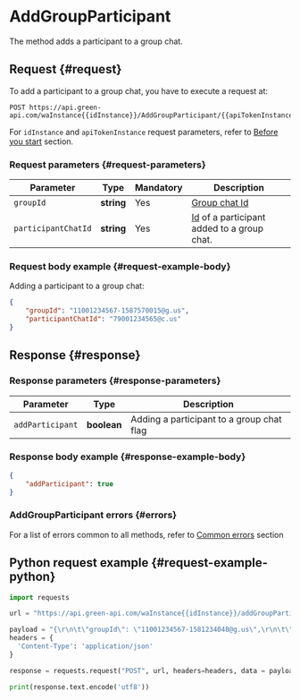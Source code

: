 # AddGroupParticipant

The method adds a participant to a group chat.

## Request {#request}

To add a participant to a group chat, you have to execute a request at:
```
POST https://api.green-api.com/waInstance{{idInstance}}/AddGroupParticipant/{{apiTokenInstance}}
```

For `idInstance` and `apiTokenInstance` request parameters, refer to [Before you start](../../before-start.md#parameters) section.

### Request parameters {#request-parameters}

Parameter | Type | Mandatory | Description
----- | ----- | ----- | -----
`groupId` | **string** | Yes | [Group chat Id](../chat-id.md#gus)
`participantChatId` | **string** | Yes | [Id](../chat-id.md#corr) of a participant added to a group chat.

### Request body example {#request-example-body}

Adding a participant to a group chat:
```json
{
    "groupId": "11001234567-1587570015@g.us",
    "participantChatId": "79001234565@c.us"
}
```

## Response {#response}

### Response parameters {#response-parameters}

Parameter | Type |  Description
----- | ----- | ----- 
`addParticipant` | **boolean** | Adding a participant to a group chat flag

### Response body example {#response-example-body}

```json
{
    "addParticipant": true
}
```

### AddGroupParticipant errors {#errors}

For a list of errors common to all methods, refer to [Common errors](../common-errors.md) section

## Python request example  {#request-example-python}

```python
import requests

url = "https://api.green-api.com/waInstance{{idInstance}}/addGroupParticipant/{{apiTokenInstance}}"

payload = "{\r\n\t\"groupId\": \"11001234567-1581234048@g.us\",\r\n\t\"participantChatId\": \"79001234568@c.us\"\r\n}"
headers = {
  'Content-Type': 'application/json'
}

response = requests.request("POST", url, headers=headers, data = payload)

print(response.text.encode('utf8'))
```
